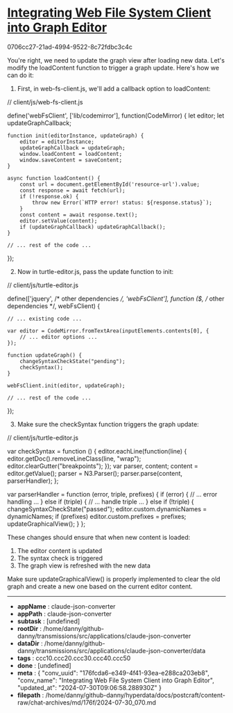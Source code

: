 # [Integrating Web File System Client into Graph Editor](https://claude.ai/chat/176fcda6-e349-4f41-93ea-e288ca203eb8)

0706cc27-21ad-4994-9522-8c72fdbc3c4c

 You're right, we need to update the graph view after loading new data. Let's modify the loadContent function to trigger a graph update. Here's how we can do it:

1. First, in web-fs-client.js, we'll add a callback option to loadContent:

// client/js/web-fs-client.js

define('webFsClient', ['lib/codemirror'], function(CodeMirror) {
    let editor;
    let updateGraphCallback;

    function init(editorInstance, updateGraph) {
        editor = editorInstance;
        updateGraphCallback = updateGraph;
        window.loadContent = loadContent;
        window.saveContent = saveContent;
    }

    async function loadContent() {
        const url = document.getElementById('resource-url').value;
        const response = await fetch(url);
        if (!response.ok) {
            throw new Error(`HTTP error! status: ${response.status}`);
        }
        const content = await response.text();
        editor.setValue(content);
        if (updateGraphCallback) updateGraphCallback();
    }

    // ... rest of the code ...
});

2. Now in turtle-editor.js, pass the update function to init:

// client/js/turtle-editor.js

define(['jquery', /* other dependencies */, 'webFsClient'],
function ($, /* other dependencies */, webFsClient) {
    
    // ... existing code ...

    var editor = CodeMirror.fromTextArea(inputElements.contents[0], {
        // ... editor options ...
    });

    function updateGraph() {
        changeSyntaxCheckState("pending");
        checkSyntax();
    }

    webFsClient.init(editor, updateGraph);

    // ... rest of the code ...
});

3. Make sure the checkSyntax function triggers the graph update:

// client/js/turtle-editor.js

var checkSyntax = function () {
    editor.eachLine(function(line) {
        editor.getDoc().removeLineClass(line, "wrap");
        editor.clearGutter("breakpoints");
    });
    var parser, content;
    content = editor.getValue();
    parser  = N3.Parser();
    parser.parse(content, parserHandler);
};

var parserHandler = function (error, triple, prefixes) {
    if (error) {
        // ... error handling ...
    }
    else if (triple) {
        // ... handle triple ...
    }
    else if (!triple) {
        changeSyntaxCheckState("passed");
        editor.custom.dynamicNames = dynamicNames;
        if (prefixes)
            editor.custom.prefixes = prefixes;
        updateGraphicalView();
    }
};

These changes should ensure that when new content is loaded:
1. The editor content is updated
2. The syntax check is triggered
3. The graph view is refreshed with the new data

Make sure updateGraphicalView() is properly implemented to clear the old graph and create a new one based on the current editor content.

---

* **appName** : claude-json-converter
* **appPath** : claude-json-converter
* **subtask** : [undefined]
* **rootDir** : /home/danny/github-danny/transmissions/src/applications/claude-json-converter
* **dataDir** : /home/danny/github-danny/transmissions/src/applications/claude-json-converter/data
* **tags** : ccc10.ccc20.ccc30.ccc40.ccc50
* **done** : [undefined]
* **meta** : {
  "conv_uuid": "176fcda6-e349-4f41-93ea-e288ca203eb8",
  "conv_name": "Integrating Web File System Client into Graph Editor",
  "updated_at": "2024-07-30T09:06:58.288930Z"
}
* **filepath** : /home/danny/github-danny/hyperdata/docs/postcraft/content-raw/chat-archives/md/176f/2024-07-30_070.md